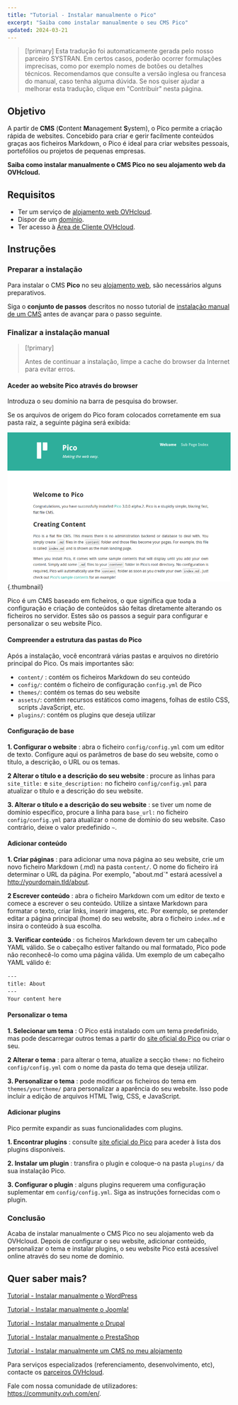 ```yaml
---
title: "Tutorial - Instalar manualmente o Pico"
excerpt: "Saiba como instalar manualmente o seu CMS Pico"
updated: 2024-03-21
---
```


> [!primary]
> Esta tradução foi automaticamente gerada pelo nosso parceiro SYSTRAN. Em certos casos, poderão ocorrer formulações imprecisas, como por exemplo nomes de botões ou detalhes técnicos. Recomendamos que consulte a versão inglesa ou francesa do manual, caso tenha alguma dúvida. Se nos quiser ajudar a melhorar esta tradução, clique em "Contribuir" nesta página.
>

## Objetivo

A partir de **CMS** (**C**ontent **M**anagement **S**ystem), o Pico permite a criação rápida de websites. Concebido para criar e gerir facilmente conteúdos graças aos ficheiros Markdown, o Pico é ideal para criar websites pessoais, portefólios ou projetos de pequenas empresas.

**Saiba como instalar manualmente o CMS Pico no seu alojamento web da OVHcloud.**

## Requisitos

- Ter um serviço de [alojamento web OVHcloud](https://www.ovhcloud.com/pt/web-hosting/).
- Dispor de um [domínio](https://www.ovhcloud.com/pt/domains/).
- Ter acesso à [Área de Cliente OVHcloud](https://www.ovh.com/auth/?action=gotomanager&from=https://www.ovh.pt/&ovhSubsidiary=pt).

## Instruções

### Preparar a instalação

Para instalar o CMS **Pico** no seu [alojamento web](https://www.ovhcloud.com/pt/web-hosting/), são necessários alguns preparativos.

Siga o **conjunto de passos** descritos no nosso tutorial de [instalação manual de um CMS](/pages/web_cloud/web_hosting/cms_manual_installation) antes de avançar para o passo seguinte.

### Finalizar a instalação manual

> [!primary]
>
> Antes de continuar a instalação, limpe a cache do browser da Internet para evitar erros.
>

#### Aceder ao website Pico através do browser

Introduza o seu domínio na barra de pesquisa do browser.

Se os arquivos de origem do Pico foram colocados corretamente em sua pasta raiz, a seguinte página será exibida:

![Pico installation](images/welcome_page.png){.thumbnail}

Pico é um CMS baseado em ficheiros, o que significa que toda a configuração e criação de conteúdos são feitas diretamente alterando os ficheiros no servidor. Estes são os passos a seguir para configurar e personalizar o seu website Pico.

#### Compreender a estrutura das pastas do Pico

Após a instalação, você encontrará várias pastas e arquivos no diretório principal do Pico. Os mais importantes são:

- `content/` : contém os ficheiros Markdown do seu conteúdo
- `config/`: contém o ficheiro de configuração `config.yml` de Pico
- `themes/`: contém os temas do seu website
- `assets/`: contém recursos estáticos como imagens, folhas de estilo CSS, scripts JavaScript, etc.
- `plugins/`: contém os plugins que deseja utilizar

#### Configuração de base

**1. Configurar o website** : abra o ficheiro `config/config.yml` com um editor de texto. Configure aqui os parâmetros de base do seu website, como o título, a descrição, o URL ou os temas.

**2 Alterar o título e a descrição do seu website** : procure as linhas para `site_title:` e `site_description:` no ficheiro `config/config.yml` para atualizar o título e a descrição do seu website.

**3. Alterar o título e a descrição do seu website** : se tiver um nome de domínio específico, procure a linha para `base_url:` no ficheiro `config/config.yml` para atualizar o nome de domínio do seu website. Caso contrário, deixe o valor predefinido `~`.

#### Adicionar conteúdo

**1. Criar páginas** : para adicionar uma nova página ao seu website, crie um novo ficheiro Markdown (.md) na pasta `content/`. O nome do ficheiro irá determinar o URL da página. Por exemplo, "about.md`" estará acessível a http://yourdomain.tld/about.

**2 Escrever conteúdo** : abra o ficheiro Markdown com um editor de texto e comece a escrever o seu conteúdo. Utilize a sintaxe Markdown para formatar o texto, criar links, inserir imagens, etc. Por exemplo, se pretender editar a página principal (home) do seu website, abra o ficheiro `index.md` e insira o conteúdo à sua escolha.

**3. Verificar conteúdo** : os ficheiros Markdown devem ter um cabeçalho YAML válido. Se o cabeçalho estiver faltando ou mal formatado, Pico pode não reconhecê-lo como uma página válida. Um exemplo de um cabeçalho YAML válido é:

```bash
---
title: About
---
Your content here
```

#### Personalizar o tema

**1. Selecionar um tema** : O Pico está instalado com um tema predefinido, mas pode descarregar outros temas a partir do [site oficial do Pico](https://picocms.org/themes/) ou criar o seu.

**2 Alterar o tema** : para alterar o tema, atualize a secção `theme:` no ficheiro `config/config.yml` com o nome da pasta do tema que deseja utilizar.

**3. Personalizar o tema** : pode modificar os ficheiros do tema em `themes/yourtheme/` para personalizar a aparência do seu website. Isso pode incluir a edição de arquivos HTML Twig, CSS, e JavaScript.

#### Adicionar plugins

Pico permite expandir as suas funcionalidades com plugins.

**1. Encontrar plugins** : consulte [site oficial do Pico](https://picocms.org/plugins/) para aceder à lista dos plugins disponíveis.

**2. Instalar um plugin** : transfira o plugin e coloque-o na pasta `plugins/` da sua instalação Pico.

**3. Configurar o plugin** : alguns plugins requerem uma configuração suplementar em `config/config.yml`. Siga as instruções fornecidas com o plugin.

### Conclusão

Acaba de instalar manualmente o CMS Pico no seu alojamento web da OVHcloud. Depois de configurar o seu website, adicionar conteúdo, personalizar o tema e instalar plugins, o seu website Pico está acessível online através do seu nome de domínio.

## Quer saber mais? <a name="go-further"></a>

[Tutorial - Instalar manualmente o WordPress](/pages/web_cloud/web_hosting/cms_manual_installation_wordpress)

[Tutorial - Instalar manualmente o Joomla!](/pages/web_cloud/web_hosting/cms_manual_installation_joomla)

[Tutorial - Instalar manualmente o Drupal](/pages/web_cloud/web_hosting/cms_manual_installation_drupal)

[Tutorial - Instalar manualmente o PrestaShop](/pages/web_cloud/web_hosting/cms_manual_installation_prestashop)

[Tutorial - Instalar manualmente um CMS no meu alojamento](/pages/web_cloud/web_hosting/cms_manual_installation)
 
Para serviços especializados (referenciamento, desenvolvimento, etc), contacte os [parceiros OVHcloud](https://partner.ovhcloud.com/pt/directory/).
 
Fale com nossa comunidade de utilizadores: <https://community.ovh.com/en/>.